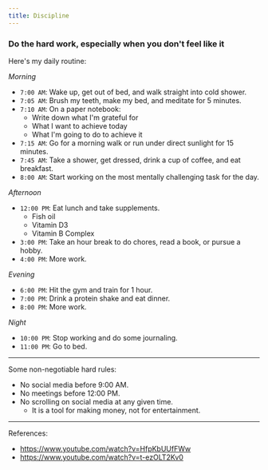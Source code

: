 ```yaml
---
title: Discipline
---
```


### Do the hard work, especially when you don't feel like it

Here's my daily routine:

_Morning_

- `7:00 AM`: Wake up, get out of bed, and walk straight into cold shower.
- `7:05 AM`: Brush my teeth, make my bed, and meditate for 5 minutes.
- `7:10 AM`: On a paper notebook:
  - Write down what I'm grateful for
  - What I want to achieve today
  - What I'm going to do to achieve it
- `7:15 AM`: Go for a morning walk or run under direct sunlight for 15 minutes.
- `7:45 AM`: Take a shower, get dressed, drink a cup of coffee, and eat breakfast.
- `8:00 AM`: Start working on the most mentally challenging task for the day.

_Afternoon_

- `12:00 PM`: Eat lunch and take supplements.
  - Fish oil
  - Vitamin D3
  - Vitamin B Complex
- `3:00 PM`: Take an hour break to do chores, read a book, or pursue a hobby.
- `4:00 PM`: More work.

_Evening_

- `6:00 PM`: Hit the gym and train for 1 hour.
- `7:00 PM`: Drink a protein shake and eat dinner.
- `8:00 PM`: More work.

_Night_

- `10:00 PM`: Stop working and do some journaling.
- `11:00 PM`: Go to bed.

---

Some non-negotiable hard rules:

- No social media before 9:00 AM.
- No meetings before 12:00 PM.
- No scrolling on social media at any given time.
  - It is a tool for making money, not for entertainment.

---

References:

- https://www.youtube.com/watch?v=HfpKbUUfFWw
- https://www.youtube.com/watch?v=t-ezOLT2Kv0

